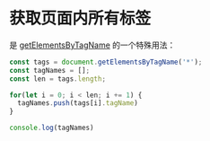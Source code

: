 # 获取页面内所有标签

是 [getElementsByTagName](https://developer.mozilla.org/zh-CN/docs/Web/API/Document/getElementsByTagName) 的一个特殊用法： 

```js
const tags = document.getElementsByTagName('*');
const tagNames = [];
const len = tags.length;

for(let i = 0; i < len; i += 1) {
  tagNames.push(tags[i].tagName)
}

console.log(tagNames)

```

